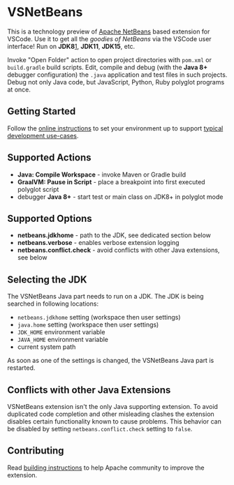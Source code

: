 # VSNetBeans

<!--

    Licensed to the Apache Software Foundation (ASF) under one
    or more contributor license agreements.  See the NOTICE file
    distributed with this work for additional information
    regarding copyright ownership.  The ASF licenses this file
    to you under the Apache License, Version 2.0 (the
    "License"); you may not use this file except in compliance
    with the License.  You may obtain a copy of the License at

      http://www.apache.org/licenses/LICENSE-2.0

    Unless required by applicable law or agreed to in writing,
    software distributed under the License is distributed on an
    "AS IS" BASIS, WITHOUT WARRANTIES OR CONDITIONS OF ANY
    KIND, either express or implied.  See the License for the
    specific language governing permissions and limitations
    under the License.

-->

This is a technology preview of [Apache NetBeans](http://netbeans.org)
based extension for VSCode. Use it to get all the _goodies of NetBeans_
via the VSCode user interface! Run on __JDK8__[1], __JDK11__, __JDK15__, etc. 

[1]: <http://github.com/oracle/nb-javac> "Running on JDK8 requires additional download of GPLv2 with ClassPath Exception code"

Invoke "Open Folder" action to open project directories with `pom.xml` or `build.gradle`
build scripts. Edit, compile and debug (with the __Java 8+__ debugger configuration)
the `.java` application and test files in such projects. Debug not only Java code,
but JavaScript, Python, Ruby polyglot programs at once.

## Getting Started

Follow the
[online instructions](https://cwiki.apache.org/confluence/display/NETBEANS/Apache+NetBeans+extension+for+Visual+Studio+Code)
to set your environment up to support
[typical development use-cases](https://cwiki.apache.org/confluence/display/NETBEANS/Apache+NetBeans+extension+for+Visual+Studio+Code).

## Supported Actions

* __Java: Compile Workspace__ - invoke Maven or Gradle build
* __GraalVM: Pause in Script__ - place a breakpoint into first executed polyglot script
* debugger __Java 8+__ - start test or main class on JDK8+ in polyglot mode

## Supported Options

* __netbeans.jdkhome__ - path to the JDK, see dedicated section below
* __netbeans.verbose__ - enables verbose extension logging
* __netbeans.conflict.check__ - avoid conflicts with other Java extensions, see below

## Selecting the JDK

The VSNetBeans Java part needs to run on a JDK. The JDK is being searched in
following locations:

- `netbeans.jdkhome` setting (workspace then user settings)
- `java.home` setting (workspace then user settings)
- `JDK_HOME` environment variable
- `JAVA_HOME` environment variable
- current system path

As soon as one of the settings is changed, the VSNetBeans Java part is restarted.

## Conflicts with other Java Extensions

VSNetBeans extension isn't the only Java supporting
extension. To avoid duplicated code completion and other misleading clashes
the extension disables certain functionality known to cause problems. This
behavior can be disabled by setting `netbeans.conflict.check` setting to `false`.

## Contributing

Read [building instructions](BUILD.md) to help Apache community to
improve the extension.

